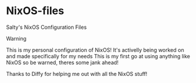 # NixOS-files

Salty's NixOS Configuration Files

> [!WARNING]
> This is my personal configuration of NixOS! It's activelly being worked on and made specifically for my needs
> This is my first go at using anything like NixOS so be warned, theres some jank ahead!

Thanks to Diffy for helping me out with all the NixOS stuff!